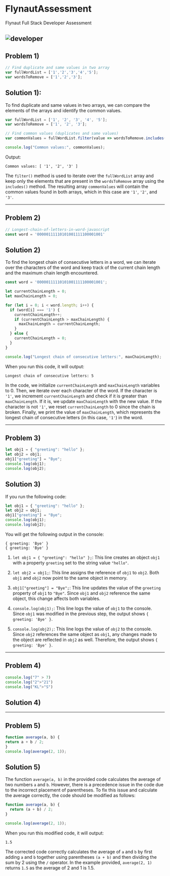 # FlynautAssessment
Flynaut Full Stack Developer Assessment 



![developer](https://img.shields.io/badge/Developed%20By-Aadarsh%20Kumar-red)
---
## Problem 1)
```javascript
// Find duplicate and same values in two array 
var fullWordList = ['1','2','3','4','5']; 
var wordsToRemove = ['1','2','3']; 
```

## Solution 1):
To find duplicate and same values in two arrays, we can compare the elements of the arrays and identify the common values. 

```javascript
var fullWordList = ['1', '2', '3', '4', '5'];
var wordsToRemove = ['1', '2', '3'];

// Find common values (duplicates and same values)
var commonValues = fullWordList.filter(value => wordsToRemove.includes(value));

console.log("Common values:", commonValues);
```

Output:

```
Common values: [ '1', '2', '3' ]
```

The `filter()` method is used to iterate over the `fullWordList` array and keep only the elements that are present in the `wordsToRemove` array using the `includes()` method. The resulting array `commonValues` will contain the common values found in both arrays, which in this case are `'1'`, `'2'`, and `'3'`.


---
## Problem 2)
```javascript
// Longest-chain-of-letters-in-word-javascript 
const word = '00000111110101001111100001001'
```

## Solution 2)
To find the longest chain of consecutive letters in a word, we can iterate over the characters of the word and keep track of the current chain length and the maximum chain length encountered.

```javascript
const word = '00000111110101001111100001001';

let currentChainLength = 0;
let maxChainLength = 0;

for (let i = 0; i < word.length; i++) {
  if (word[i] === '1') {
    currentChainLength++;
    if (currentChainLength > maxChainLength) {
      maxChainLength = currentChainLength;
    }
  } else {
    currentChainLength = 0;
  }
}

console.log("Longest chain of consecutive letters:", maxChainLength);
```

When you run this code, it will output:

```
Longest chain of consecutive letters: 5
```

In the code, we initialize `currentChainLength` and `maxChainLength` variables to 0. Then, we iterate over each character of the word. If the character is `'1'`, we increment `currentChainLength` and check if it is greater than `maxChainLength`. If it is, we update `maxChainLength` with the new value. If the character is not `'1'`, we reset `currentChainLength` to 0 since the chain is broken. Finally, we print the value of `maxChainLength`, which represents the longest chain of consecutive letters (in this case, `'1'`) in the word.

---
## Problem 3)
```javascript
let obj1 = { "greeting": "hello" }; 
let obj2 = obj1; 
obj1["greeting"] = "Bye"; 
console.log(obj1); 
console.log(obj2); 
```

## Solution 3)
If you run the following code:

```javascript
let obj1 = { "greeting": "hello" };
let obj2 = obj1;
obj1["greeting"] = "Bye";
console.log(obj1);
console.log(obj2);
```

You will get the following output in the console:

```
{ greeting: 'Bye' }
{ greeting: 'Bye' }
```

1. `let obj1 = { "greeting": "hello" };`: This line creates an object `obj1` with a property `greeting` set to the string value `"hello"`.

2. `let obj2 = obj1;`: This line assigns the reference of `obj1` to `obj2`. Both `obj1` and `obj2` now point to the same object in memory.

3. `obj1["greeting"] = "Bye";`: This line updates the value of the `greeting` property of `obj1` to `"Bye"`. Since `obj1` and `obj2` reference the same object, this change affects both variables.

4. `console.log(obj1);`: This line logs the value of `obj1` to the console. Since `obj1` was modified in the previous step, the output shows `{ greeting: 'Bye' }`.

5. `console.log(obj2);`: This line logs the value of `obj2` to the console. Since `obj2` references the same object as `obj1`, any changes made to the object are reflected in `obj2` as well. Therefore, the output shows `{ greeting: 'Bye' }`.


---
## Problem 4)
```javascript
console.log("7" > 7) 
console.log("2">"21") 
console.log("KL">"S") 
```

## Solution 4)


---
## Problem 5)
```javascript
function average(a, b) { 
return a + b / 2; 
} 
console.log(average(2, 1)); 
```


## Solution 5)
The function `average(a, b)` in the provided code calculates the average of two numbers `a` and `b`. However, there is a precedence issue in the code due to the incorrect placement of parentheses. To fix this issue and calculate the average correctly, the code should be modified as follows:

```javascript
function average(a, b) {
  return (a + b) / 2;
}

console.log(average(2, 1));
```

When you run this modified code, it will output:

```
1.5
```

The corrected code correctly calculates the average of `a` and `b` by first adding `a` and `b` together using parentheses `(a + b)` and then dividing the sum by 2 using the `/` operator. In the example provided, `average(2, 1)` returns `1.5` as the average of 2 and 1 is 1.5.
